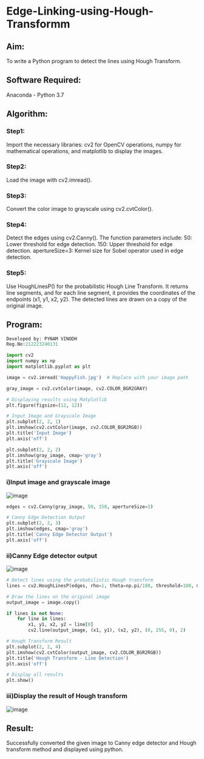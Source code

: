# Edge-Linking-using-Hough-Transformm
## Aim:
To write a Python program to detect the lines using Hough Transform.

## Software Required:
Anaconda - Python 3.7

## Algorithm:
### Step1:

Import the necessary libraries: cv2 for OpenCV operations, numpy for mathematical operations, and matplotlib to display the images.
### Step2:

Load the image with cv2.imread().
### Step3:

Convert the color image to grayscale using cv2.cvtColor().
### Step4:

 Detect the edges using cv2.Canny(). The function parameters include: 50: Lower threshold for edge detection. 150: Upper threshold for edge detection. apertureSize=3: Kernel size for Sobel operator used in edge detection.
### Step5:

Use HoughLinesP() for the probabilistic Hough Line Transform. It returns line segments, and for each line segment, it provides the coordinates of the endpoints (x1, y1, x2, y2). The detected lines are drawn on a copy of the original image.
## Program:
```python
Developed by: PYNAM VINODH
Reg.No:212223240131

import cv2
import numpy as np
import matplotlib.pyplot as plt

image = cv2.imread('HappyFish.jpg')  # Replace with your image path

gray_image = cv2.cvtColor(image, cv2.COLOR_BGR2GRAY)

# Displaying results using Matplotlib
plt.figure(figsize=(12, 12))

# Input Image and Grayscale Image
plt.subplot(2, 2, 1)
plt.imshow(cv2.cvtColor(image, cv2.COLOR_BGR2RGB))
plt.title('Input Image')
plt.axis('off')

plt.subplot(2, 2, 2)
plt.imshow(gray_image, cmap='gray')
plt.title('Grayscale Image')
plt.axis('off')
```
### i)Input image and grayscale image
![image](https://github.com/user-attachments/assets/e868704c-2046-4085-b1d1-da0e64db5a5f)
<br>
```python
edges = cv2.Canny(gray_image, 50, 150, apertureSize=3)

# Canny Edge Detection Output
plt.subplot(2, 2, 3)
plt.imshow(edges, cmap='gray')
plt.title('Canny Edge Detector Output')
plt.axis('off')
```
### ii)Canny Edge detector output
![image](https://github.com/user-attachments/assets/6fc4d701-fa7c-4761-8f6b-f8e00b4d4dd1)
<br>
```python
# Detect lines using the probabilistic Hough transform
lines = cv2.HoughLinesP(edges, rho=1, theta=np.pi/180, threshold=100, minLineLength=50, maxLineGap=10)

# Draw the lines on the original image
output_image = image.copy()

if lines is not None:
    for line in lines:
        x1, y1, x2, y2 = line[0]
        cv2.line(output_image, (x1, y1), (x2, y2), (0, 255, 0), 2)

# Hough Transform Result
plt.subplot(2, 2, 4)
plt.imshow(cv2.cvtColor(output_image, cv2.COLOR_BGR2RGB))
plt.title('Hough Transform - Line Detection')
plt.axis('off')

# Display all results
plt.show()

```
### iii)Display the result of Hough transform
![image](https://github.com/user-attachments/assets/6f3cffd0-0c7d-44be-b778-66f8760de737)
<br>
## Result:
Successfully converted the given image to Canny edge detector and Hough transform method and displayed using python.
